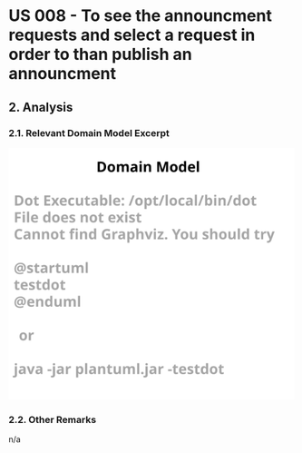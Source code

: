 # US 008 - To see the announcment requests and select a request in order to than publish an announcment


## 2. Analysis

### 2.1. Relevant Domain Model Excerpt 

![Domain Model](svg/us008-domain-model.svg)

### 2.2. Other Remarks

n/a